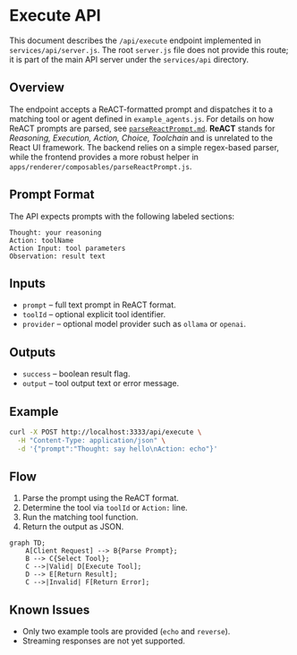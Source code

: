 # Execute API

This document describes the `/api/execute` endpoint implemented in
`services/api/server.js`. The root `server.js` file does not provide this
route; it is part of the main API server under the `services/api` directory.

## Overview

The endpoint accepts a ReACT-formatted prompt and dispatches it to a matching
tool or agent defined in `example_agents.js`. For details on how ReACT prompts
are parsed, see [`parseReactPrompt.md`](./parseReactPrompt.md). **ReACT** stands
for *Reasoning, Execution, Action, Choice, Toolchain* and is unrelated to the
React UI framework. The backend relies on a simple regex-based parser, while the
frontend provides a more robust helper in
`apps/renderer/composables/parseReactPrompt.js`.

## Prompt Format
The API expects prompts with the following labeled sections:

```
Thought: your reasoning
Action: toolName
Action Input: tool parameters
Observation: result text
```

## Inputs
- `prompt` – full text prompt in ReACT format.
- `toolId` – optional explicit tool identifier.
- `provider` – optional model provider such as `ollama` or `openai`.

## Outputs
- `success` – boolean result flag.
- `output` – tool output text or error message.

## Example

```bash
curl -X POST http://localhost:3333/api/execute \
  -H "Content-Type: application/json" \
  -d '{"prompt":"Thought: say hello\nAction: echo"}'
```

## Flow
1. Parse the prompt using the ReACT format.
2. Determine the tool via `toolId` or `Action:` line.
3. Run the matching tool function.
4. Return the output as JSON.

```mermaid
graph TD;
    A[Client Request] --> B{Parse Prompt};
    B --> C{Select Tool};
    C -->|Valid| D[Execute Tool];
    D --> E[Return Result];
    C -->|Invalid| F[Return Error];
```

## Known Issues
- Only two example tools are provided (`echo` and `reverse`).
- Streaming responses are not yet supported.
